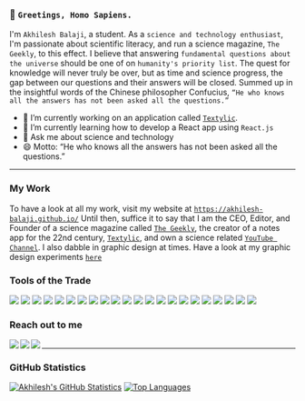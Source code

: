 ### 👋 `Greetings, Homo Sapiens.`

I'm `Akhilesh Balaji`, a student. As a `science and technology enthusiast`, I'm passionate about scientific literacy, and run a science magazine, `The Geekly`, to this effect. I believe that answering `fundamental questions about the universe` should be one of on `humanity's priority list`. The quest for knowledge will never truly be over, but as time and science progress, the gap between our questions and their answers will be closed. Summed up in the insightful words of the Chinese philosopher Confucius, `“He who knows all the answers has not been asked all the questions.”`

- 🔭 I’m currently working on an application called [`Textylic`](https://akhilesh-balaji.github.io/Textylic/).
- 🌱 I’m currently learning how to develop a React app using `React.js`
- 💬 Ask me about science and technology
- 😄 Motto: “He who knows all the answers has not been asked all the questions.”

***

### My Work
To have a look at all my work, visit my website at [`https://akhilesh-balaji.github.io/`](https://akhilesh-balaji.github.io/)
Until then, suffice it to say that I am the CEO, Editor, and Founder of a science magazine called [`The Geekly`](www.thegeekly.net), the creator of a notes app for the 22nd century, [`Textylic`](https://akhilesh-balaji.github.io/Textylic/), and own a science related [`YouTube Channel`](https://www.youtube.com/channel/UCameFaM8x1vL_onYtV8ONdw). I also dabble in graphic design at times. Have a look at my graphic design experiments [`here`](https://www.behance.net/akhileshba4a03)

### Tools of the Trade
[<img src='https://img.shields.io/badge/html5%20-%23E34F26.svg?&style=for-the-badge&logo=html5&logoColor=white' />]()
[<img src='https://img.shields.io/badge/css3%20-%231572B6.svg?&style=for-the-badge&logo=css3&logoColor=white' />]()
[<img src='https://img.shields.io/badge/Python-FFD43B?style=for-the-badge&logo=python&logoColor=blue' />]()
[<img src='https://img.shields.io/badge/inkscape%20-%23121011.svg?&style=for-the-badge&logo=inkscape&logoColor=%FAFBFC' />]()
[<img src='https://img.shields.io/badge/latex%20-%23008080.svg?&style=for-the-badge&logo=latex&logoColor=white' />]()
[<img src='https://img.shields.io/badge/github%20-%23121011.svg?&style=for-the-badge&logo=github&logoColor=white' />]()
[<img src='https://img.shields.io/badge/git%20-%23F05033.svg?&style=for-the-badge&logo=git&logoColor=white' />]()
[<img src='https://img.shields.io/badge/javascript%20-%23323330.svg?&style=for-the-badge&logo=javascript&logoColor=%23F7DF1E' />]()
[<img src='https://img.shields.io/badge/jquery%20-%230769AD.svg?&style=for-the-badge&logo=jquery&logoColor=white' />]()
[<img src='https://img.shields.io/badge/Fedora-294172?style=for-the-badge&logo=fedora&logoColor=white' />]()
[<img src='https://img.shields.io/badge/Windows-0078D6?style=for-the-badge&logo=windows&logoColor=white' />]()
[<img src='https://img.shields.io/badge/Arduino-00979D?style=for-the-badge&logo=Arduino&logoColor=white' />]()
[<img src='https://img.shields.io/badge/alacritty-F46D01?style=for-the-badge&logo=alacritty&logoColor=white' />]()
[<img src='https://img.shields.io/badge/VSCode-0078D4?style=for-the-badge&logo=visual%20studio%20code&logoColor=white' />]()
[<img src='https://img.shields.io/badge/VIM-%2311AB00.svg?&style=for-the-badge&logo=vim&logoColor=white' />]()
[<img src='https://img.shields.io/badge/React-20232A?style=for-the-badge&logo=react&logoColor=61DAFB' />]()
[<img src='https://img.shields.io/badge/Redux-593D88?style=for-the-badge&logo=redux&logoColor=white' />]()
[<img src='https://img.shields.io/badge/Linux-FCC624?style=for-the-badge&logo=linux&logoColor=black' />]()
[<img src='https://img.shields.io/badge/GNU%20Bash-4EAA25?style=for-the-badge&logo=GNU%20Bash&logoColor=white' />]()
[<img src='https://img.shields.io/badge/VirtualBox-21416b?style=for-the-badge&logo=VirtualBox&logoColor=white' />]()
[<img src='https://img.shields.io/badge/lenovo%20laptop-E2231A?style=for-the-badge&logo=lenovo&logoColor=white' />]()
[<img src='https://img.shields.io/badge/Obsidian-483699?style=for-the-badge&logo=Obsidian&logoColor=white' />]()


### Reach out to me
[<img align="left" src="https://img.shields.io/badge/linkedin%20-%230077B5.svg?&style=for-the-badge&logo=linkedin&logoColor=white"/>](https://www.linkedin.com/in/akhilesh-balaji-6027651a4/)
[<img align="left" src="https://img.shields.io/badge/youtube%20-%23FF0000.svg?&style=for-the-badge&logo=YouTube&logoColor=white"/>](https://www.youtube.com/channel/UCameFaM8x1vL_onYtV8ONdw)
[<img align="left" src="https://img.shields.io/badge/gmail-%23D14836.svg?&style=for-the-badge&logo=gmail&logoColor=white"/>](mailto:akhilesh.balaji.bangalore@gmail.com?subject=%7BYour%20subject%20here%7D)
[<img src="https://www.halberesford.com/content/images/2018/07/null.png" width="1" height="1">]()

***

### GitHub Statistics
[![Akhilesh's GitHub Statistics](https://github-readme-stats.vercel.app/api?username=akhilesh-balaji&show_icons=true&theme=github_dark)]()
[![Top Languages](https://github-readme-stats.vercel.app/api/top-langs/?username=akhilesh-balaji&theme=github_dark)]()
